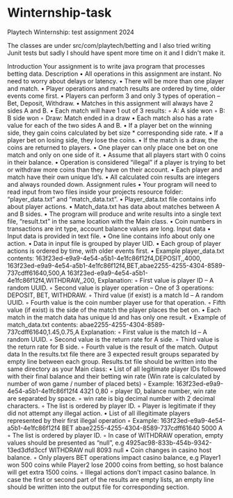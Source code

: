 # Winternship-task
Playtech Winternship: test assignment 2024

The classes are under src/com/playtech/betting and I also tried writing Junit tests but sadly I should have spent more time on it and I didn't make it.

Introduction
Your assignment is to write java program that processes betting data.
Description
    • All operations in this assignment are instant. No need to worry about delays or latency.
    • There will be more than one player and match.
    • Player operations and match results are ordered by time, older events come first.
    • Players can perform 3 and only 3 types of operation – Bet, Deposit, Withdraw.
    • Matches in this assignment will always have 2 sides A and B.
    • Each match will have 1 out of 3 results:
        ◦ A: A side won
        ◦ B: B side won
        ◦ Draw: Match ended in a draw
    • Each match also has a rate value for each of the two sides A and B.
    • If a player bet on the winning side, they gain coins calculated by bet size * corresponding side rate.
    • If a player bet on losing side, they lose the coins.
    • If the match is a draw, the coins are returned to players.
    • One player can only place one bet on one match and only on one side of it.
    • Assume that all players start with 0 coins in their balance.
    • Operation is considered “illegal” if a player is trying to bet or withdraw more coins than they have on their account.
    • Each player and match have their own unique Id’s.
    • All calculated coin results are integers and always rounded down.
Assignment rules
    • Your program will need to read input from two files inside your projects resource folder: “player_data.txt” and “match_data.txt”.
    • Player_data.txt file contains info about player actions.
    • Match_data.txt has data about matches between A and B sides.
    • The program will produce and write results into a single text file, “result.txt” in the same location with the Main class.
    • Coin numbers in transactions are int type, account balance values are long.
Input data
    • Input data is provided in text file.
    • One line contains info about only one action.
    • Data in input file is grouped by player UID.
    • Each group of player actions is ordered by time, with older events first.
    • Example player_data.txt contents:
163f23ed-e9a9-4e54-a5b1-4e1fc86f12f4,DEPOSIT,,4000,
163f23ed-e9a9-4e54-a5b1-4e1fc86f12f4,BET,abae2255-4255-4304-8589-737cdff61640,500,A
163f23ed-e9a9-4e54-a5b1-4e1fc86f12f4,WITHDRAW,,200,
Explanation:
        ◦ First value is player ID – A random UUID.
        ◦ Second value is player operation – One of 3 operations: DEPOSIT, BET, WITHDRAW.
        ◦ Third value (if exist) is a match Id – A random UUID.
        ◦ Fourth value is the coin number player use for that operation.
        ◦ Fifth value (if exist) is the side of the match the player places the bet on.
    • Each match in the match data has unique Id and has only one result.
    • Example of match_data.txt contents:
abae2255-4255-4304-8589-737cdff61640,1.45,0.75,A
Explanation:
        ◦ First value is the match Id – A random UUID.
        ◦ Second value is the return rate for A side.
        ◦ Third value is the return rate for B side.
        ◦ Fourth value is the result of the match.
Output data
In the results.txt file there are 3 expected result groups separated by empty line between each group. Results.txt file should be written into the same directory as your Main class: 
    • List of all legitimate player IDs followed with their final balance and their betting win rate (Win rate is calculated by number of won game / number of placed bets) 
        ◦ Example: 163f23ed-e9a9-4e54-a5b1-4e1fc86f12f4 4321 0,80 
        ◦ player ID, balance number, win rate are separated by space.
        ◦ win rate is big decimal number with 2 decimal characters.
        ◦ The list is ordered by player ID. 
        ◦ Player is legitimate if they did not attempt any illegal action.
    • List of all illegitimate players represented by their first illegal operation 
        ◦ Example: 163f23ed-e9a9-4e54-a5b1-4e1fc86f12f4 BET abae2255-4255-4304-8589-737cdff61640 5000 A 
        ◦ The list is ordered by player ID. 
        ◦ In case of WITHDRAW operation, empty values should be presented as “null”, e.g 4925ac98-833b-454b-9342-13ed3dfd3ccf WITHDRAW null 8093 null 
    • Coin changes in casino host balance.
        ◦ Only players BET operations impact casino balance, e.g Player1 won 500 coins while Player2 lose 2000 coins from betting, so host balance will get extra 1500 coins.
        ◦ Illegal actions don’t impact casino balance.
In case the first or second part of the results are empty lists, an empty line should be written into the output file for corresponding section. 
